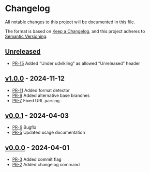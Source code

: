 # Changelog

All notable changes to this project will be documented in this file.

The format is based on [Keep a Changelog](https://keepachangelog.com/en/1.1.0/),
and this project adheres to [Semantic Versioning](https://semver.org/spec/v2.0.0.html).

## [Unreleased]

* [PR-15](https://github.com/itk-dev/gh-itkdev/pull/15)
  Added “Under udvikling” as allowed “Unreleased” header

## [v1.0.0] - 2024-11-12

* [PR-11](https://github.com/itk-dev/gh-itkdev/pull/11)
  Added format detector
* [PR-9](https://github.com/itk-dev/gh-itkdev/pull/9)
  Added alternative base branches
* [PR-7](https://github.com/itk-dev/gh-itkdev/pull/7)
  Fixed URL parsing

## [v0.0.1] - 2024-04-03

* [PR-6](https://github.com/itk-dev/gh-itkdev/pull/6)
  Bugfix
* [PR-5](https://github.com/itk-dev/gh-itkdev/pull/5)
  Updated usage documentation

## [v0.0.0] - 2024-04-01

* [PR-3](https://github.com/itk-dev/gh-itkdev/pull/3)
  Added commit flag
* [PR-2](https://github.com/itk-dev/gh-itkdev/pull/2)
  Added changelog command

[Unreleased]: https://github.com/itk-dev/gh-itkdev/compare/v1.0.0...HEAD
[v1.0.0]: https://github.com/itk-dev/gh-itkdev/compare/v0.0.1...v1.0.0
[v0.0.1]: https://github.com/itk-dev/gh-itkdev/compare/v0.0.0...v0.0.1
[v0.0.0]: https://github.com/itk-dev/gh-itkdev/releases/tag/v0.0.0
